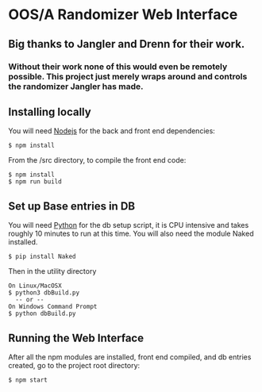 # OOS/A Randomizer Web Interface

## Big thanks to Jangler and Drenn for their work.
### Without their work none of this would even be remotely possible. This project just merely wraps around and controls the randomizer Jangler has made.

## Installing locally
You will need [Nodejs](https://nodejs.org/en/) for the back and front end dependencies:

```
$ npm install
```

From the /src directory, to compile the front end code:

```
$ npm install
$ npm run build
```

## Set up Base entries in DB
You will need [Python](https://www.python.org/) for the db setup script, it is CPU intensive and takes roughly 10 minutes to run at this time. You will also need the module Naked installed.

```
$ pip install Naked
```

Then in the utility directory

```
On Linux/MacOSX
$ python3 dbBuild.py
  -- or --
On Windows Command Prompt
$ python dbBuild.py
```

## Running the Web Interface

After all the npm modules are installed, front end compiled, and db entries created, go to the project root directory:
```
$ npm start
```